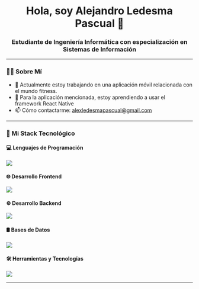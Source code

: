 <h1 align="center">Hola, soy Alejandro Ledesma Pascual 👋</h1>
<h3 align="center">Estudiante de Ingeniería Informática con especialización en Sistemas de Información</h3>

---
### 👨‍💻 Sobre Mí 
- 🔭 Actualmente estoy trabajando en una aplicación móvil relacionada con el mundo fitness.
- 🌱 Para la aplicación mencionada, estoy aprendiendo a usar el framework React Native
- 📫 Cómo contactarme: alexledesmapascual@gmail.com

---
### 🚀 Mi Stack Tecnológico

#### 💻 Lenguajes de Programación
<p align="left">
  <a href="https://skillicons.dev">
    <img src="https://skillicons.dev/icons?i=js,ts,python,java,go" />
  </a>
</p>

#### 🌐 Desarrollo Frontend
<p align="left">
  <a href="https://skillicons.dev">
    <img src="https://skillicons.dev/icons?i=html,css,react,vue,angular,tailwind" />
  </a>
</p>

#### ⚙️ Desarrollo Backend
<p align="left">
  <a href="https://skillicons.dev">
    <img src="https://skillicons.dev/icons?i=nodejs,express,django,spring" />
  </a>
</p>

#### 🛢️ Bases de Datos
<p align="left">
  <a href="https://skillicons.dev">
    <img src="https://skillicons.dev/icons?i=mongodb,mysql,postgres" />
  </a>
</p>

#### 🛠️ Herramientas y Tecnologías
<p align="left">
  <a href="https://skillicons.dev">
    <img src="https://skillicons.dev/icons?i=git,docker,postman,figma" />
  </a>
</p>

---
